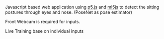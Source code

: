 Javascript based web application using [p5.js](https://p5js.org) and [ml5js](https://ml5js.org) to detect the sitting postures through eyes and nose. (PoseNet as pose estimator)

Front Webcam is required for inputs.

Live Training base on individual inputs
